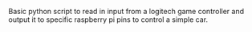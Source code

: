 Basic python script to read in input from a logitech game controller and output it to specific raspberry pi pins to control a simple car.
